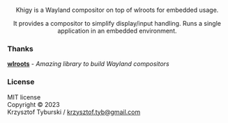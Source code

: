 <div align = center>

<br>
Khigy is a Wayland compositor on top of wlroots for embedded usage.

It provides a compositor to simplify display/input handling.
Runs a single application in an embedded environment.
<br>

</div>

### Thanks

**[wlroots]** - *Amazing library to build Wayland compositors*

<!----------------------------------{ Thanks }--------------------------------->
[wlroots]: https://gitlab.freedesktop.org/wlroots/wlroots

### License
MIT license
<br>
Copyright © 2023
<br>
Krzysztof Tyburski / krzysztof.tyb@gmail.com
